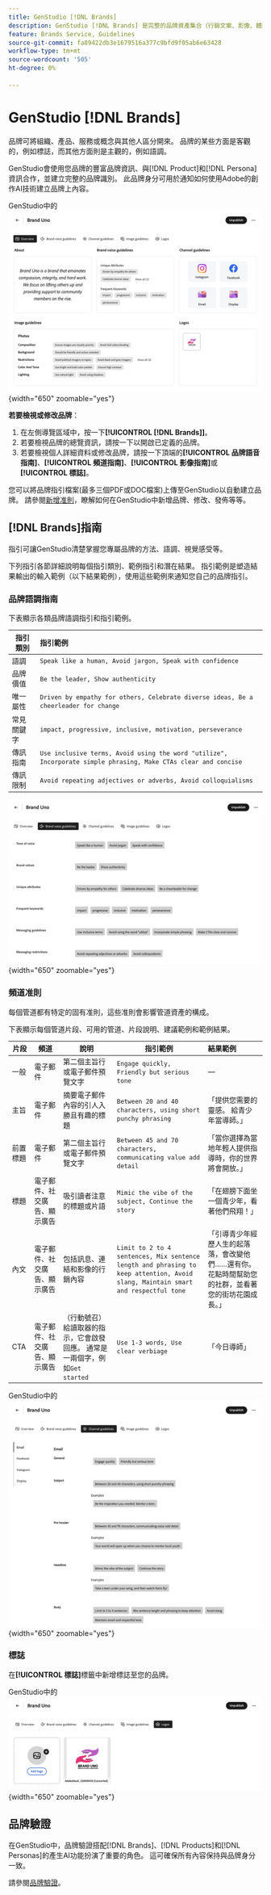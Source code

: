 ```yaml
---
title: GenStudio [!DNL Brands]
description: GenStudio [!DNL Brands] 是完整的品牌資產集合（行銷文案、影像、體驗等），可協助您在GenStudio中建立品牌一致的內容。
feature: Brands Service, Guidelines
source-git-commit: fa89422db3e1679516a377c9bfd9f05ab6e63428
workflow-type: tm+mt
source-wordcount: '505'
ht-degree: 0%

---
```



# GenStudio [!DNL Brands]

品牌可將組織、產品、服務或概念與其他人區分開來。 品牌的某些方面是客觀的，例如標誌，而其他方面則是主觀的，例如語調。

GenStudio會使用您品牌的豐富品牌資訊、與[!DNL Product]和[!DNL Persona]資訊合作，並建立完整的品牌識別。 此品牌身分可用於通知如何使用Adobe的創作AI技術建立品牌上內容。

GenStudio中的![[!DNL Brands]總覽](/help/assets/brand-overview-home.png){width="650" zoomable="yes"}

**若要檢視或修改品牌**：

1. 在左側導覽區域中，按一下&#x200B;**[!UICONTROL [!DNL Brands]]**。
1. 若要檢視品牌的總覽資訊，請按一下以開啟已定義的品牌。
1. 若要檢視個人詳細資料或修改品牌，請按一下頂端的&#x200B;**[!UICONTROL 品牌語音指南]**、**[!UICONTROL 頻道指南]**、**[!UICONTROL 影像指南]**&#x200B;或&#x200B;**[!UICONTROL 標誌]**。

您可以將品牌指引檔案(最多三個PDF或DOC檔案)上傳至GenStudio以自動建立品牌。 請參閱[新增准則](add-guidelines.md)，瞭解如何在GenStudio中新增品牌、修改、發佈等等。

## [!DNL Brands]指南

指引可讓GenStudio清楚掌握您專屬品牌的方法、語調、視覺感受等。

下列指引各節詳細說明每個指引類別、範例指引和潛在結果。 指引範例是塑造結果輸出的輸入範例（以下結果範例），使用這些範例來通知您自己的品牌指引。

### 品牌語調指南

下表顯示各類品牌語調指引和指引範例。

| 指引類別 | 指引範例 |
| ------------------| :---------- |
| 語調 | `Speak like a human, Avoid jargon, Speak with confidence` |
| 品牌價值 | `Be the leader, Show authenticity` |
| 唯一屬性 | `Driven by empathy for others, Celebrate diverse ideas, Be a cheerleader for change` |
| 常見關鍵字 | `impact, progressive, inclusive, motivation, perseverance` |
| 傳訊指南 | `Use inclusive terms, Avoid using the word "utilize", Incorporate simple phrasing, Make CTAs clear and concise` |
| 傳訊限制 | `Avoid repeating adjectives or adverbs, Avoid colloquialisms` |

![GenStudio中的品牌語音准則](/help/assets/brand-voice-guidelines.png){width="650" zoomable="yes"}

### 頻道准則

每個管道都有特定的固有准則，這些准則會影響管道資產的構成。

下表顯示每個管道片段、可用的管道、片段說明、建議範例和範例結果。

| 片段 | 頻道 | 說明 | 指引範例 | 結果範例 |
| ------------------| --------- | --------- | -------- | :---------- |
| 一般 | 電子郵件 | 第二個主旨行或電子郵件預覽文字 | `Engage quickly, Friendly but serious tone` | — |
| 主旨 | 電子郵件 | 摘要電子郵件內容的引人入勝且有趣的標題 | `Between 20 and 40 characters, using short punchy phrasing` | 「提供您需要的靈感。 給青少年當導師。」 |
| 前置標題 | 電子郵件 | 第二個主旨行或電子郵件預覽文字 | `Between 45 and 70 characters, communicating value add detail` | 「當你選擇為當地年輕人提供指導時，你的世界將會開放。」 |
| 標題 | 電子郵件、社交廣告、顯示廣告 | 吸引讀者注意的標題或片語 | `Mimic the vibe of the subject, Continue the story` | 「在翅膀下面坐一個青少年，看著他們飛翔！」 |
| 內文 | 電子郵件、社交廣告、顯示廣告 | 包括訊息、連結和影像的行銷內容 | `Limit to 2 to 4 sentences, Mix sentence length and phrasing to keep attention, Avoid slang, Maintain smart and respectful tone` | 「引導青少年經歷人生的起落落，會改變他們……還有你。 花點時間幫助您的社群，並看著您的街坊花園成長。」 |
| CTA | 電子郵件、社交廣告、顯示廣告 | （行動號召）給讀取器的指示，它會啟發回應。 通常是一兩個字，例如`Get started` | `Use 1-3 words, Use clear verbiage` | 「今日導師」 |

GenStudio中的![頻道准則](/help/assets/channel-guidelines.png){width="650" zoomable="yes"}

<!-- Not in M2.1 // ### Image guidelines

Images have certain inherent guidelines that influence image composition.

The following table shows each category of image guideline, description of the category, and example guideline entries.

You can create your own categories, like Photos, Product, or Illustration imagery, and provide detailed guidelines for each category.

| Guideline category    | Description | Guideline examples |
| ------------------ | :---------- | -------- |
|Composition    | Define objects, focal point, position, aspect ratio, framing, and depth-of-field | `Ensure images are visually punchy, Avoid dull colors/shading` |
| Background     | Set the stage by describing layouts, location, places | `Should be friendly and action-oriented` |
| Restrictions   | List requirements or avoidances | `Avoid political imagery or topics, Avoid black and gray imagery, Avoid images displaying extreme strife or stress` |
| Color and tone | Specify color or color theme, palette, color interpretation and accessibility | `Use bright and bold color palette, Ensure high contrast` |
| Lighting   | Describe how highlights and shadows affect different objects| `Use natural light, Avoid using shadows` |

![Image guidelines in GenStudio](/help/assets/image-guidelines.png){width="650" zoomable="yes"} -->

### 標誌

在&#x200B;**[!UICONTROL 標誌]**&#x200B;標籤中新增標誌至您的品牌。

GenStudio中的![標誌准則](/help/assets/logos.png){width="650" zoomable="yes"}

## 品牌驗證

在GenStudio中，品牌驗證搭配[!DNL Brands]、[!DNL Products]和[!DNL Personas]的產生AI功能扮演了重要的角色。 這可確保所有內容保持與品牌身分一致。

請參閱[品牌驗證](/help/user-guide/guidelines/brand-validation.md)。
